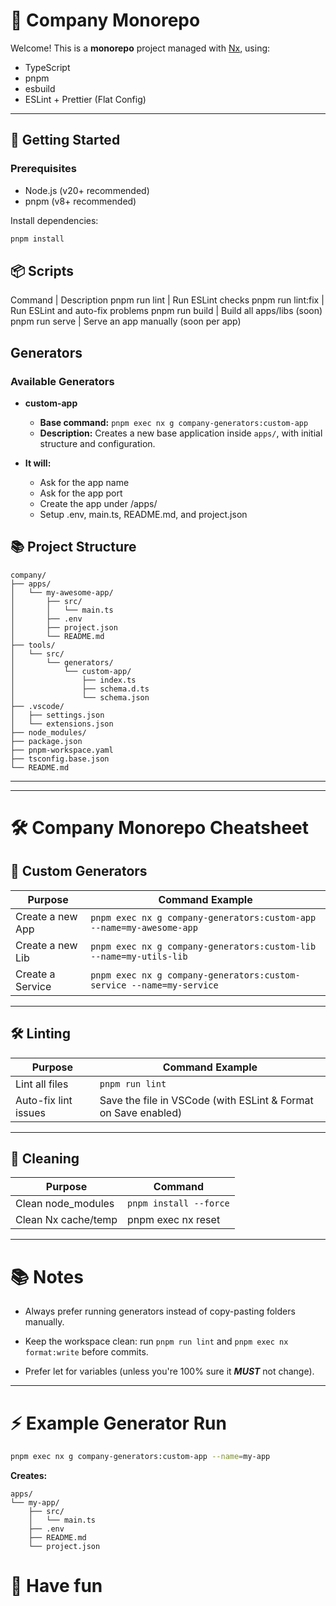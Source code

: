 # 🏢 Company Monorepo

Welcome! This is a **monorepo** project managed with [Nx](https://nx.dev/), using:
- TypeScript
- pnpm
- esbuild
- ESLint + Prettier (Flat Config)

---

## 🚀 Getting Started

### Prerequisites
- Node.js (v20+ recommended)
- pnpm (v8+ recommended)

Install dependencies:
```bash
pnpm install
```

## 📦 Scripts

Command | Description
pnpm run lint | Run ESLint checks
pnpm run lint:fix | Run ESLint and auto-fix problems
pnpm run build | Build all apps/libs (soon)
pnpm run serve | Serve an app manually (soon per app)

## Generators

### Available Generators

- **custom-app**  
  - **Base command:** `pnpm exec nx g company-generators:custom-app`
  - **Description:** Creates a new base application inside `apps/`, with initial structure and configuration.

- **It will:**
  - Ask for the app name
  - Ask for the app port
  - Create the app under /apps/
  - Setup .env, main.ts, README.md, and project.json

## 📚 Project Structure

```plaintext
company/
├── apps/
│   └── my-awesome-app/
│       ├── src/
│       │   └── main.ts
│       ├── .env
│       ├── project.json
│       └── README.md
├── tools/
│   └── src/
│       └── generators/
│           └── custom-app/
│               ├── index.ts
│               ├── schema.d.ts
│               └── schema.json
├── .vscode/
│   ├── settings.json
│   └── extensions.json
├── node_modules/
├── package.json
├── pnpm-workspace.yaml
├── tsconfig.base.json
└── README.md
```

---
---
# 🛠️ Company Monorepo Cheatsheet

## 🚀 Custom Generators

| Purpose    | Command Example |
| -------- | ------- |
| Create a new App | `pnpm exec nx g company-generators:custom-app --name=my-awesome-app` |
| Create a new Lib	 | `pnpm exec nx g company-generators:custom-lib --name=my-utils-lib` |
| Create a Service	    | `pnpm exec nx g company-generators:custom-service --name=my-service`	    |

---

## 🛠️ Linting

| Purpose    | Command Example |
| -------- | ------- |
| Lint all files | `pnpm run lint` |
| Auto-fix lint issues		 | Save the file in VSCode (with ESLint & Format on Save enabled) |

---

## 🧹 Cleaning

| Purpose    | Command |
| -------- | ------- |
| Clean node_modules	 | `pnpm install --force` |
| Clean Nx cache/temp	 | pnpm exec nx reset |

---

# 📚 Notes
- Always prefer running generators instead of copy-pasting folders manually.

- Keep the workspace clean: run `pnpm run lint` and `pnpm exec nx format:write` before commits.

- Prefer let for variables (unless you're 100% sure it ***MUST*** not change).

---

# ⚡ Example Generator Run
```bash
pnpm exec nx g company-generators:custom-app --name=my-app
```
**Creates:**
```
apps/
└── my-app/
    ├── src/
    │   └── main.ts
    ├── .env
    ├── README.md
    └── project.json
```

# 🐸 Have fun


                                    